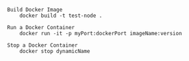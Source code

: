 
    Build Docker Image
        docker build -t test-node .
    
    Run a Docker Container
        docker run -it -p myPort:dockerPort imageName:version

    Stop a Docker Container
        docker stop dynamicName